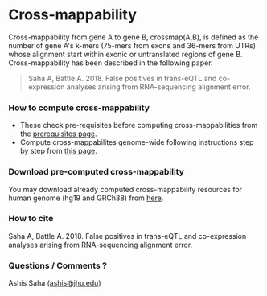 # Cross-mappability

Cross-mappability from gene A to gene B, crossmap(A,B), is defined as the number of gene A's k-mers (75-mers from exons and 36-mers from UTRs) whose alignment start within exonic or untranslated regions of gene B. Cross-mappability has been described in the following paper.

> Saha A,  Battle A. 2018. False positives in trans-eQTL and co-expression analyses arising from RNA-sequencing alignment error.

### How to compute cross-mappability
* These check pre-requisites before computing cross-mappabilities from the [prerequisites page](https://github.com/battle-lab/crossmap/blob/master/prerequisites.md).
* Compute cross-mappabilites genome-wide following instructions step by step from [this page](https://github.com/battle-lab/crossmap/blob/master/compute_crossmap.md).

### Download pre-computed cross-mappability
You may download already computed cross-mappability resources for human genome (hg19 and GRCh38) from [here](http://bit.ly/mappability).

### How to cite
Saha A,  Battle A. 2018. False positives in trans-eQTL and co-expression analyses arising from RNA-sequencing alignment error.

### Questions / Comments ?
Ashis Saha (ashis@jhu.edu)
